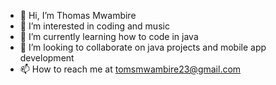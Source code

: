 - 👋 Hi, I’m Thomas Mwambire
- 👀 I’m interested in coding and music
- 🌱 I’m currently learning how to code in java
- 💞️ I’m looking to collaborate on java projects and mobile app development
- 📫 How to reach me at tomsmwambire23@gmail.com

<!---
tsm-23/tsm-23 is a ✨ special ✨ repository because its `README.md` (this file) appears on your GitHub profile.
You can click the Preview link to take a look at your changes.
--->
